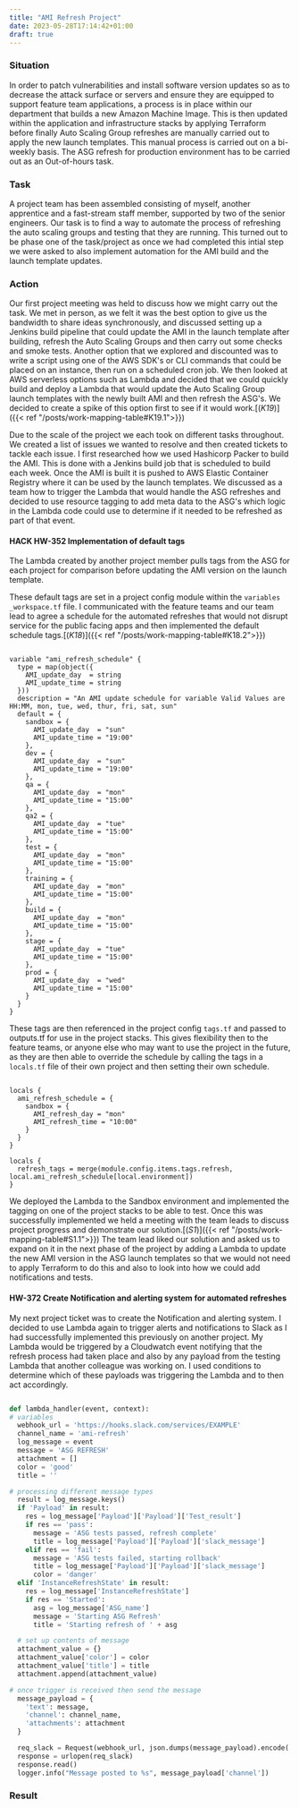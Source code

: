 ```yaml
---
title: "AMI Refresh Project"
date: 2023-05-28T17:14:42+01:00
draft: true
---
```


### Situation

In order to patch vulnerabilities and install software version updates so as to decrease the attack surface or servers and ensure they are equipped to support feature team applications, a process is in place within our department that builds a new Amazon Machine Image.  This is then updated within the application and infrastructure stacks by applying Terraform before finally Auto Scaling Group refreshes are manually carried out to apply the new launch templates. This manual process is carried out on a bi-weekly basis. The ASG refresh for production environment has to be carried out as an Out-of-hours task.

### Task

A project team has been assembled consisting of myself, another apprentice and a fast-stream staff member, supported by two of the senior engineers. Our task is to find a way to automate the process of refreshing the auto scaling groups and testing that they are running. This turned out to be phase one of the task/project as once we had completed this intial step we were asked to also implement automation for the AMI build and the launch template updates. 

### Action

Our first project meeting was held to discuss how we might carry out the task. We met in person, as we felt it was the best option to give us the bandwidth to share ideas synchronously, and discussed setting up a Jenkins build pipeline that could update the AMI in the launch template after building, refresh the Auto Scaling Groups and then carry out some checks and smoke tests.  Another option that we explored and discounted was to write a script using one of the AWS SDK's or CLI commands that could be placed on an instance, then run on a scheduled cron job. We then looked at AWS serverless options such as Lambda and decided that we could quickly build and deploy a Lambda that would update the Auto Scaling Group launch templates with the newly built AMI and then refresh the ASG's. We decided to create a spike of this option first to see if it would work.[(*K19*)]({{< ref "/posts/work-mapping-table#K19.1">}})

Due to the scale of the project we each took on different tasks throughout. We created a list of issues we wanted to resolve and then created tickets to tackle each issue. I first researched how we used Hashicorp Packer to build the AMI. This is done with a Jenkins build job that is scheduled to build each week. Once the AMI is built it is pushed to AWS Elastic Container Registry where it can be used by the launch templates. We discussed as a team how to trigger the Lambda that would handle the ASG refreshes and decided to use resource tagging to add meta data to the ASG's which logic in the Lambda code could use to determine if it needed to be refreshed as part of that event.

#### HACK HW-352 Implementation of default tags

The Lambda created by another project member pulls tags from the ASG for each project for comparison before updating the AMI version on the launch template.

These default tags are set in a project config module within the `variables _workspace.tf` file. I communicated with the feature teams and our team lead to agree a schedule for the automated refreshes that would not disrupt service for the public facing apps and then implemented the default schedule tags.[(*K18*)]({{< ref "/posts/work-mapping-table#K18.2">}})

```hcl

variable "ami_refresh_schedule" {
  type = map(object({
    AMI_update_day  = string
    AMI_update_time = string
  }))
  description = "An AMI update schedule for variable Valid Values are HH:MM, mon, tue, wed, thur, fri, sat, sun"
  default = {
    sandbox = {
      AMI_update_day  = "sun"
      AMI_update_time = "19:00"
    },
    dev = {
      AMI_update_day  = "sun"
      AMI_update_time = "19:00"
    },
    qa = {
      AMI_update_day  = "mon"
      AMI_update_time = "15:00"
    },
    qa2 = {
      AMI_update_day  = "tue"
      AMI_update_time = "15:00"
    },
    test = {
      AMI_update_day  = "mon"
      AMI_update_time = "15:00"
    },
    training = {
      AMI_update_day  = "mon"
      AMI_update_time = "15:00"
    },
    build = {
      AMI_update_day  = "mon"
      AMI_update_time = "15:00"
    },
    stage = {
      AMI_update_day  = "tue"
      AMI_update_time = "15:00"
    },
    prod = {
      AMI_update_day  = "wed"
      AMI_update_time = "15:00"
    }
  }
}

```
These tags are then referenced in the project config `tags.tf` and passed to outputs.tf for use in the project stacks. This gives flexibility then to the feature teams, or anyone else who may want to use the project in the future, as they are then able to override the schedule by calling the tags in a `locals.tf` file of their own project and then setting their own schedule.

```hcl

locals {
  ami_refresh_schedule = {
    sandbox = {
      AMI_refresh_day = "mon"
      AMI_refresh_time = "10:00"
    }
  }
}

locals {
  refresh_tags = merge(module.config.items.tags.refresh, local.ami_refresh_schedule[local.environment])
}

```

We deployed the Lambda to the Sandbox environment and implemented the tagging on one of the project stacks to be able to test. Once this was successfully implemented we held a meeting with the team leads to discuss project progress and demonstrate our solution.[(*S1*)]({{< ref "/posts/work-mapping-table#S1.1">}}) The team lead liked our solution and asked us to expand on it in the next phase of the project by adding a Lambda to update the new AMI version in the ASG launch templates so that we would not need to apply Terraform to do this and also to look into how we could add notifications and tests. 

#### HW-372 Create Notification and alerting system for automated refreshes

My next project ticket was to create the Notification and alerting system. I decided to use Lambda again to trigger alerts and notifications to Slack as I had successfully implemented this previously on another project. My Lambda would be triggered by a Cloudwatch event notifying that the refresh process had taken place and also by any payload from the testing Lambda that another colleague was working on. I used conditions to determine which of these payloads was triggering the Lambda and to then act accordingly.

``` python

def lambda_handler(event, context):
# variables
  webhook_url = 'https://hooks.slack.com/services/EXAMPLE'
  channel_name = 'ami-refresh'
  log_message = event
  message = 'ASG REFRESH'
  attachment = []
  color = 'good'
  title = ''

# processing different message types 
  result = log_message.keys()
  if 'Payload' in result:
    res = log_message['Payload']['Payload']['Test_result']
    if res == 'pass':
      message = 'ASG tests passed, refresh complete'
      title = log_message['Payload']['Payload']['slack_message']
    elif res == 'fail':
      message = 'ASG tests failed, starting rollback'
      title = log_message['Payload']['Payload']['slack_message']
      color = 'danger'
  elif 'InstanceRefreshState' in result:
    res = log_message['InstanceRefreshState']
    if res == 'Started':
      asg = log_message['ASG_name']
      message = 'Starting ASG Refresh'
      title = 'Starting refresh of ' + asg

  # set up contents of message
  attachment_value = {}
  attachment_value['color'] = color
  attachment_value['title'] = title
  attachment.append(attachment_value)

# once trigger is received then send the message
  message_payload = {
    'text': message,
    'channel': channel_name,
    'attachments': attachment
  }

  req_slack = Request(webhook_url, json.dumps(message_payload).encode('utf-8'))
  response = urlopen(req_slack)
  response.read()
  logger.info("Message posted to %s", message_payload['channel'])

```

### Result